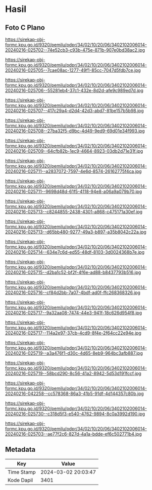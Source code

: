 # Hasil

## Foto C Plano

https://sirekap-obj-formc.kpu.go.id/9320/pemilu/pdpr/34/02/10/20/06/3402102006014-20240216-025702--74e52cb3-c93b-475e-871b-907e0bd38ac2.jpg

https://sirekap-obj-formc.kpu.go.id/9320/pemilu/pdpr/34/02/10/20/06/3402102006014-20240216-025705--7cae08ac-1277-49f1-85cc-7047d5fdb7ce.jpg

https://sirekap-obj-formc.kpu.go.id/9320/pemilu/pdpr/34/02/10/20/06/3402102006014-20240216-025706--55281eb4-37c1-432e-8d2d-afe9c989ed7d.jpg

https://sirekap-obj-formc.kpu.go.id/9320/pemilu/pdpr/34/02/10/20/06/3402102006014-20240216-025707--417c29a4-d2d4-42d3-abd7-81be157b5b98.jpg

https://sirekap-obj-formc.kpu.go.id/9320/pemilu/pdpr/34/02/10/20/06/3402102006014-20240216-025708--27ba32f5-d9bc-4d49-9ed9-69d01e34f993.jpg

https://sirekap-obj-formc.kpu.go.id/9320/pemilu/pdpr/34/02/10/20/06/3402102006014-20240216-025709--64cfb82b-1ec9-4664-8923-03db2d71e31f.jpg

https://sirekap-obj-formc.kpu.go.id/9320/pemilu/pdpr/34/02/10/20/06/3402102006014-20240216-025711--a2837072-7597-4e6d-8574-26162775f4ca.jpg

https://sirekap-obj-formc.kpu.go.id/9320/pemilu/pdpr/34/02/10/20/06/3402102006014-20240216-025711--9698d48d-61f5-4118-94e8-a06a9a079b70.jpg

https://sirekap-obj-formc.kpu.go.id/9320/pemilu/pdpr/34/02/10/20/06/3402102006014-20240216-025713--c8244855-2438-4301-a868-c475171a30ef.jpg

https://sirekap-obj-formc.kpu.go.id/9320/pemilu/pdpr/34/02/10/20/06/3402102006014-20240216-025713--d65bb480-9277-49a3-b897-a35b8042c22a.jpg

https://sirekap-obj-formc.kpu.go.id/9320/pemilu/pdpr/34/02/10/20/06/3402102006014-20240216-025714--634e7c6d-ed55-48df-8103-3d0024368b7e.jpg

https://sirekap-obj-formc.kpu.go.id/9320/pemilu/pdpr/34/02/10/20/06/3402102006014-20240216-025715--d2ba1c52-bf2f-4f6e-ad88-b8437793b516.jpg

https://sirekap-obj-formc.kpu.go.id/9320/pemilu/pdpr/34/02/10/20/06/3402102006014-20240216-025716--cf84d2bb-7a07-4bdf-ad0f-ffc268368326.jpg

https://sirekap-obj-formc.kpu.go.id/9320/pemilu/pdpr/34/02/10/20/06/3402102006014-20240216-025717--9a32aa08-7474-44e3-941f-18c626d954f8.jpg

https://sirekap-obj-formc.kpu.go.id/9320/pemilu/pdpr/34/02/10/20/06/3402102006014-20240216-025717--114a2e97-37cb-4cd9-8f4e-2f64cc22e94e.jpg

https://sirekap-obj-formc.kpu.go.id/9320/pemilu/pdpr/34/02/10/20/06/3402102006014-20240216-025719--a3a476f1-d30c-4d65-8eb9-964bc3afb887.jpg

https://sirekap-obj-formc.kpu.go.id/9320/pemilu/pdpr/34/02/10/20/06/3402102006014-20240216-025719--58bcd290-8c56-41a2-8942-5d53d191fccf.jpg

https://sirekap-obj-formc.kpu.go.id/9320/pemilu/pdpr/34/02/10/20/06/3402102006014-20240216-042258--cc578368-86a3-41b5-91df-4d144357c80b.jpg

https://sirekap-obj-formc.kpu.go.id/9320/pemilu/pdpr/34/02/10/20/06/3402102006014-20240216-025730--c318d5f3-e540-4762-9894-8c0a3992d190.jpg

https://sirekap-obj-formc.kpu.go.id/9320/pemilu/pdpr/34/02/10/20/06/3402102006014-20240216-025703--ae77f2c6-827d-4a1a-bdde-ef6c502771b4.jpg


## Metadata

| Key        | Value               |
| ---------- | ------------------- |
| Time Stamp | 2024-03-02 20:03:47 |
| Kode Dapil | 3401                |



